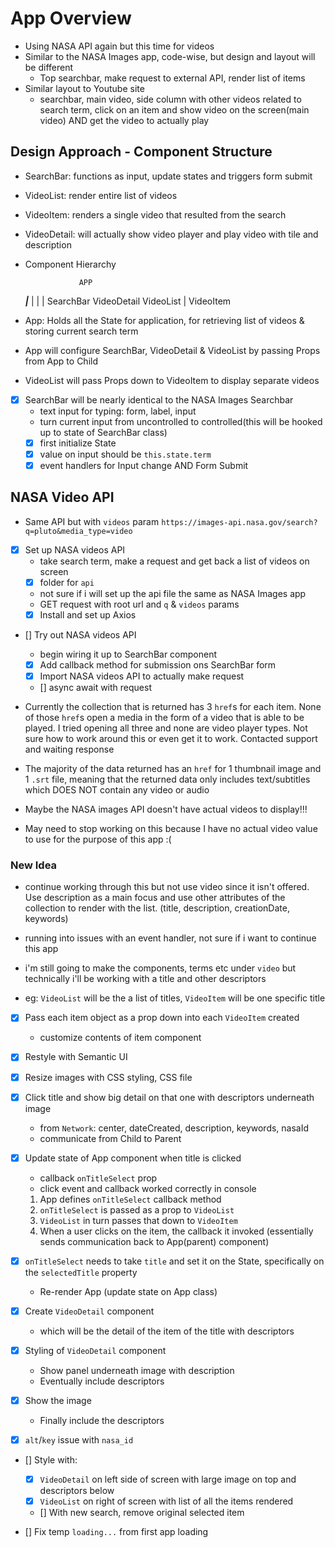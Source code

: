 # App Overview
- Using NASA API again but this time for videos
- Similar to the NASA Images app, code-wise, but design and layout will be different
  - Top searchbar, make request to external API, render list of items
- Similar layout to Youtube site
  - searchbar, main video, side column with other videos related to search term, click on an item and show video on the screen(main video) AND get the video to actually play

## Design Approach - Component Structure
- SearchBar: functions as input, update states and triggers form submit
- VideoList: render entire list of videos
- VideoItem: renders a single video that resulted from the search
- VideoDetail: will actually show video player and play video with tile and description

- Component Hierarchy

                  APP
  _________________|_________________
  |                |                |
SearchBar     VideoDetail       VideoList
                                    |
                                VideoItem

- App: Holds all the State for application, for retrieving list of videos & storing current search term
- App will configure SearchBar, VideoDetail & VideoList by passing Props from App to Child
- VideoList will pass Props down to VideoItem to display separate videos

- [x] SearchBar will be nearly identical to the NASA Images Searchbar
  - text input for typing: form, label, input
  - turn current input from uncontrolled to controlled(this will be hooked up to state of SearchBar class)
  - [x] first initialize State
  - [x] value on input should be `this.state.term`
  - [x] event handlers for Input change AND Form Submit

## NASA Video API
- Same API but with `videos` param `https://images-api.nasa.gov/search?q=pluto&media_type=video`
- [x] Set up NASA videos API
  - take search term, make a request and get back a list of videos on screen
  - [x] folder for `api`
  - not sure if i will set up the api file the same as NASA Images app
  - GET request with root url and `q` & `videos` params
  - [x] Install and set up Axios

- [] Try out NASA videos API
  - begin wiring it up to SearchBar component
  - [x] Add callback method for submission ons SearchBar form
  - [x] Import NASA videos API to actually make request
  - [] async await with request

- Currently the collection that is returned has 3 `href`s for each item.  None of those `href`s open a media in the form of a video that is able to be played.  I tried opening all three and none are video player types.  Not sure how to work around this or even get it to work.  Contacted support and waiting response

- The majority of the data returned has an `href` for 1 thumbnail image and 1 `.srt` file, meaning that the returned data only includes text/subtitles which DOES NOT contain any video or audio

- Maybe the NASA images API doesn't have actual videos to display!!!
- May need to stop working on this because I have no actual video value to use for the purpose of this app :(


### New Idea
- continue working through this but not use video since it isn't offered. Use description as a main focus and use other attributes of the collection to render with the list. (title, description, creationDate, keywords)

- running into issues with an event handler, not sure if i want to continue this app

- i'm still going to make the components, terms etc under `video` but technically i'll be working with a title and other descriptors
- eg: `VideoList` will be the a list of titles, `VideoItem` will be one specific title

- [x] Pass each item object as a prop down into each `VideoItem` created
  - customize contents of item component

- [x] Restyle with Semantic UI
- [x] Resize images with CSS styling, CSS file
- [x] Click title and show big detail on that one with descriptors underneath image
  - from `Network`: center, dateCreated, description, keywords, nasaId
  - communicate from Child to Parent

- [x] Update state of App component when title is clicked
  - callback `onTitleSelect` prop
  - click event and callback worked correctly in console
  1. App defines `onTitleSelect` callback method
  2. `onTitleSelect` is passed as a prop to `VideoList`
  3. `VideoList` in turn passes that down to `VideoItem`
  4. When a user clicks on the item, the callback it invoked (essentially sends communication back to App(parent) component)

- [x] `onTitleSelect` needs to take `title` and set it on the State, specifically on the `selectedTitle` property
  - Re-render App (update state on App class)

- [x] Create `VideoDetail` component
  - which will be the detail of the item of the title with descriptors

- [x] Styling of `VideoDetail` component
  - Show panel underneath image with description
  - Eventually include descriptors

- [x] Show the image
  - Finally include the descriptors

- [x] `alt`/`key` issue with `nasa_id`

- [] Style with:
  - [x] `VideoDetail` on left side of screen with large image on top and descriptors below
  - [x] `VideoList` on right of screen with list of all the items rendered
  - [] With new search, remove original selected item

- [] Fix temp `loading...` from first app loading
